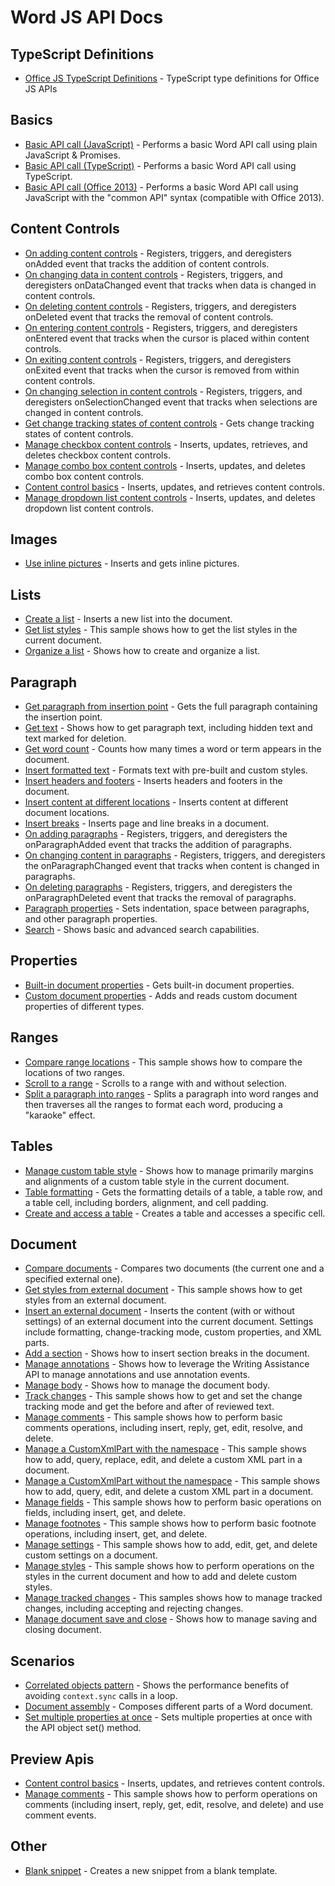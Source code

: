 # Word JS API Docs

## TypeScript Definitions

- [Office JS TypeScript Definitions](office-js-types.d.ts) - TypeScript type definitions for Office JS APIs


## Basics

- [Basic API call (JavaScript)](01-basics/basic-api-call-es5.md) - Performs a basic Word API call using plain JavaScript & Promises.
- [Basic API call (TypeScript)](01-basics/basic-api-call.md) - Performs a basic Word API call using TypeScript.
- [Basic API call (Office 2013)](01-basics/basic-common-api-call.md) - Performs a basic Word API call using JavaScript with the "common API" syntax (compatible with Office 2013).

## Content Controls

- [On adding content controls](10-content-controls/content-control-onadded-event.md) - Registers, triggers, and deregisters onAdded event that tracks the addition of content controls.
- [On changing data in content controls](10-content-controls/content-control-ondatachanged-event.md) - Registers, triggers, and deregisters onDataChanged event that tracks when data is changed in content controls.
- [On deleting content controls](10-content-controls/content-control-ondeleted-event.md) - Registers, triggers, and deregisters onDeleted event that tracks the removal of content controls.
- [On entering content controls](10-content-controls/content-control-onentered-event.md) - Registers, triggers, and deregisters onEntered event that tracks when the cursor is placed within content controls.
- [On exiting content controls](10-content-controls/content-control-onexited-event.md) - Registers, triggers, and deregisters onExited event that tracks when the cursor is removed from within content controls.
- [On changing selection in content controls](10-content-controls/content-control-onselectionchanged-event.md) - Registers, triggers, and deregisters onSelectionChanged event that tracks when selections are changed in content controls.
- [Get change tracking states of content controls](10-content-controls/get-change-tracking-states.md) - Gets change tracking states of content controls.
- [Manage checkbox content controls](10-content-controls/insert-and-change-checkbox-content-control.md) - Inserts, updates, retrieves, and deletes checkbox content controls.
- [Manage combo box content controls](10-content-controls/insert-and-change-combo-box-content-control.md) - Inserts, updates, and deletes combo box content controls.
- [Content control basics](10-content-controls/insert-and-change-content-controls.md) - Inserts, updates, and retrieves content controls.
- [Manage dropdown list content controls](10-content-controls/insert-and-change-dropdown-list-content-control.md) - Inserts, updates, and deletes dropdown list content controls.

## Images

- [Use inline pictures](15-images/insert-and-get-pictures.md) - Inserts and gets inline pictures.

## Lists

- [Create a list](20-lists/insert-list.md) - Inserts a new list into the document.
- [Get list styles](20-lists/manage-list-styles.md) - This sample shows how to get the list styles in the current document.
- [Organize a list](20-lists/organize-list.md) - Shows how to create and organize a list.

## Paragraph

- [Get paragraph from insertion point](25-paragraph/get-paragraph-on-insertion-point.md) - Gets the full paragraph containing the insertion point.
- [Get text](25-paragraph/get-text.md) - Shows how to get paragraph text, including hidden text and text marked for deletion.
- [Get word count](25-paragraph/get-word-count.md) - Counts how many times a word or term appears in the document.
- [Insert formatted text](25-paragraph/insert-formatted-text.md) - Formats text with pre-built and custom styles.
- [Insert headers and footers](25-paragraph/insert-header-and-footer.md) - Inserts headers and footers in the document.
- [Insert content at different locations](25-paragraph/insert-in-different-locations.md) - Inserts content at different document locations.
- [Insert breaks](25-paragraph/insert-line-and-page-breaks.md) - Inserts page and line breaks in a document.
- [On adding paragraphs](25-paragraph/onadded-event.md) - Registers, triggers, and deregisters the onParagraphAdded event that tracks the addition of paragraphs.
- [On changing content in paragraphs](25-paragraph/onchanged-event.md) - Registers, triggers, and deregisters the onParagraphChanged event that tracks when content is changed in paragraphs.
- [On deleting paragraphs](25-paragraph/ondeleted-event.md) - Registers, triggers, and deregisters the onParagraphDeleted event that tracks the removal of paragraphs.
- [Paragraph properties](25-paragraph/paragraph-properties.md) - Sets indentation, space between paragraphs, and other paragraph properties.
- [Search](25-paragraph/search.md) - Shows basic and advanced search capabilities.

## Properties

- [Built-in document properties](30-properties/get-built-in-properties.md) - Gets built-in document properties.
- [Custom document properties](30-properties/read-write-custom-document-properties.md) - Adds and reads custom document properties of different types.

## Ranges

- [Compare range locations](35-ranges/compare-location.md) - This sample shows how to compare the locations of two ranges.
- [Scroll to a range](35-ranges/scroll-to-range.md) - Scrolls to a range with and without selection.
- [Split a paragraph into ranges](35-ranges/split-words-of-first-paragraph.md) - Splits a paragraph into word ranges and then traverses all the ranges to format each word, producing a "karaoke" effect.

## Tables

- [Manage custom table style](40-tables/manage-custom-style.md) - Shows how to manage primarily margins and alignments of a custom table style in the current document.
- [Table formatting](40-tables/manage-formatting.md) - Gets the formatting details of a table, a table row, and a table cell, including borders, alignment, and cell padding.
- [Create and access a table](40-tables/table-cell-access.md) - Creates a table and accesses a specific cell.

## Document

- [Compare documents](50-document/compare-documents.md) - Compares two documents (the current one and a specified external one).
- [Get styles from external document](50-document/get-external-styles.md) - This sample shows how to get styles from an external document.
- [Insert an external document](50-document/insert-external-document.md) - Inserts the content (with or without settings) of an external document into the current document. Settings include formatting, change-tracking mode, custom properties, and XML parts.
- [Add a section](50-document/insert-section-breaks.md) - Shows how to insert section breaks in the document.
- [Manage annotations](50-document/manage-annotations.md) - Shows how to leverage the Writing Assistance API to manage annotations and use annotation events.
- [Manage body](50-document/manage-body.md) - Shows how to manage the document body.
- [Track changes](50-document/manage-change-tracking.md) - This sample shows how to get and set the change tracking mode and get the before and after of reviewed text.
- [Manage comments](50-document/manage-comments.md) - This sample shows how to perform basic comments operations, including insert, reply, get, edit, resolve, and delete.
- [Manage a CustomXmlPart with the namespace](50-document/manage-custom-xml-part-ns.md) - This sample shows how to add, query, replace, edit, and delete a custom XML part in a document.
- [Manage a CustomXmlPart without the namespace](50-document/manage-custom-xml-part.md) - This sample shows how to add, query, edit, and delete a custom XML part in a document.
- [Manage fields](50-document/manage-fields.md) - This sample shows how to perform basic operations on fields, including insert, get, and delete.
- [Manage footnotes](50-document/manage-footnotes.md) - This sample shows how to perform basic footnote operations, including insert, get, and delete.
- [Manage settings](50-document/manage-settings.md) - This sample shows how to add, edit, get, and delete custom settings on a document.
- [Manage styles](50-document/manage-styles.md) - This sample shows how to perform operations on the styles in the current document and how to add and delete custom styles.
- [Manage tracked changes](50-document/manage-tracked-changes.md) - This samples shows how to manage tracked changes, including accepting and rejecting changes.
- [Manage document save and close](50-document/save-close.md) - Shows how to manage saving and closing document.

## Scenarios

- [Correlated objects pattern](90-scenarios/correlated-objects-pattern.md) - Shows the performance benefits of avoiding `context.sync` calls in a loop.
- [Document assembly](90-scenarios/doc-assembly.md) - Composes different parts of a Word document.
- [Set multiple properties at once](90-scenarios/multiple-property-set.md) - Sets multiple properties at once with the API object set() method.

## Preview Apis

- [Content control basics](99-preview-apis/insert-and-change-content-controls.md) - Inserts, updates, and retrieves content controls.
- [Manage comments](99-preview-apis/manage-comments.md) - This sample shows how to perform operations on comments (including insert, reply, get, edit, resolve, and delete) and use comment events.

## Other

- [Blank snippet](default.md) - Creates a new snippet from a blank template.
